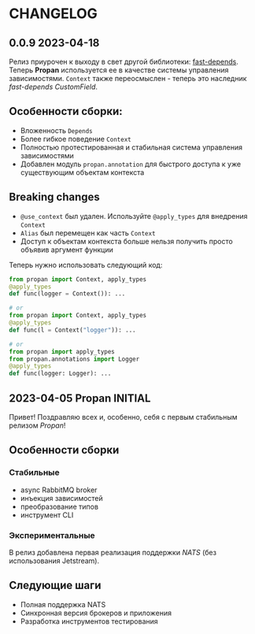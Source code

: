 # CHANGELOG 

## **0.0.9** 2023-04-18

Релиз приурочен к выходу в свет другой библиотеки: [fast-depends](https://lancetnik.github.io/FastDepends/).
Теперь **Propan** используется ее в качестве системы управления зависимостями. `Context` также переосмыслен - теперь
это наследник *fast-depends CustomField*.

## Особенности сборки:
* Вложенность `Depends`
* Более гибкое поведение `Context`
* Полностью протестированная и стабильная система управления зависимостями
* Добавлен модуль `propan.annotation` для быстрого доступа к уже существующим объектам контекста

## Breaking changes
* `@use_context` был удален. Используйте `@apply_types` для внедрения `Context`
* `Alias` был перемещен как часть `Context`
* Доступ к объектам контекста больше нельзя получить просто объявив аргумент функции

Теперь нужно использовать следующий код:
```python
from propan import Context, apply_types
@apply_types
def func(logger = Context()): ...

# or
from propan import Context, apply_types
@apply_types
def func(l = Context("logger")): ...

# or
from propan import apply_types
from propan.annotations import Logger
@apply_types
def func(logger: Logger): ...
```

## **2023-04-05 Propan INITIAL**

Привет! Поздравляю всех и, особенно, себя с первым стабильным релизом *Propan*!

## Особенности сборки
### Стабильныe
* async RabbitMQ broker
* инъекция зависимостей
* преобразование типов
* инструмент CLI

### Экспериментальные
В релиз добавлена первая реализация поддержки *NATS* (без использования Jetstream).

## Следующие шаги
* Полная поддержка NATS
* Синхронная версия брокеров и приложения
* Разработка инструментов тестирования
